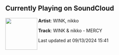 ## Currently Playing on SoundCloud

[<img align="left" width="100" src="https://i1.sndcdn.com/artworks-iVbN2Um1OjNvAcbK-jsEpyg-t500x500.jpg">](https://soundcloud.com/nightmoderecs/mercy)

**Artist**: WINK, nikko 

**Track**: WINK & nikko - MERCY

Last updated at 09/13/2024 15:41
